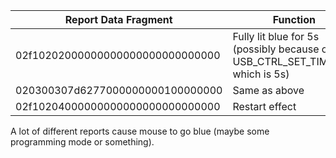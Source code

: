 | Report Data Fragment             | Function                                                                     |
| -------------------------------- | ---------------------------------------------------------------------------- |
| 02f10202000000000000000000000000 | Fully lit blue for 5s (possibly because of USB_CTRL_SET_TIMEOUT which is 5s) |
| 020300307d6277000000000100000000 | Same as above                                                                |
| 02f10204000000000000000000000000 | Restart effect                                                               |

A lot of different reports cause mouse to go blue (maybe some programming mode or something).
